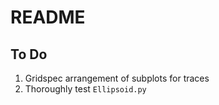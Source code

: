 # README #

## To Do ##
1. Gridspec arrangement of subplots for traces
2. Thoroughly test `Ellipsoid.py`
